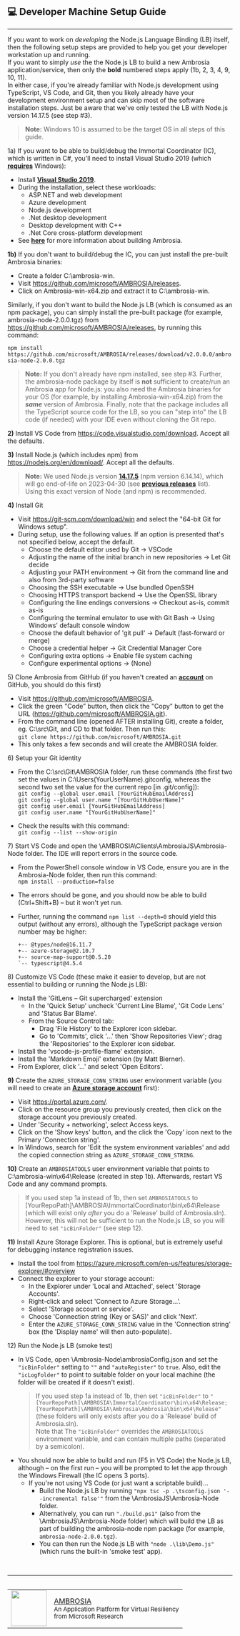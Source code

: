 <!-- Note: If using VS Code, install the "bierner.markdown-emoji" extension in order to see emoji's in the built-in MarkDown preview window. -->
## :computer: Developer Machine Setup Guide
----
If you want to work on _developing_ the Node.js Language Binding (LB) itself, then the following setup steps are provided to help you get your developer workstation up and running.<br/>
If you want to simply _use_ the the Node.js LB to build a new Ambrosia application/service, then only the **bold** numbered steps apply (1b, 2, 3, 4, 9, 10, 11).<br/>
In either case, if you're already familiar with Node.js development using TypeScript, VS Code, and Git, then you likely already have your development environment setup and can skip most of the software installation steps. Just be aware that we've only tested the LB with Node.js version 14.17.5 (see step #3).<br/>

> **Note:** Windows 10 is assumed to be the target OS in all steps of this guide.

1a&#41; If you want to be able to build/debug the Immortal Coordinator (IC), which is written in C#, you'll need to install Visual Studio 2019 (which **[requires](https://docs.microsoft.com/en-us/visualstudio/releases/2019/system-requirements)** Windows):

- Install **[Visual Studio 2019](https://visualstudio.microsoft.com/vs/)**.
- During the installation, select these workloads:
  - ASP&#46;NET and web development
  - Azure development
  - Node.js development
  - .Net desktop development
  - Desktop development with C++
  - .Net Core cross-platform development
- See **[here](https://github.com/Microsoft/AMBROSIA/tree/master/CONTRIBUTING)** for more information about building Ambrosia.

**1b&#41;** If you don't want to build/debug the IC, you can just install the pre-built Ambrosia binaries:<br/>
- Create a folder C:\ambrosia-win.
- Visit https://github.com/microsoft/AMBROSIA/releases.
- Click on Ambrosia-win-x64.zip and extract it to C:\ambrosia-win.

Similarly, if you don't want to build the Node.js LB (which is consumed as an npm package), you can simply install the pre-built package (for example, ambrosia-node-2.0.0.tgz) from https://github.com/microsoft/AMBROSIA/releases, by running this command:

`npm install https://github.com/microsoft/AMBROSIA/releases/download/v2.0.0.0/ambrosia-node-2.0.0.tgz`

> **Note:** If you don't already have npm installed, see step #3. Further, the ambrosia-node package by itself is **not** sufficient to create/run an Ambrosia app for Node.js: you also need the Ambrosia binaries for your OS (for example, by installing Ambrosia-win-x64.zip) from the _**same**_ version of Ambrosia. Finally, note that the package includes all the TypeScript source code for the LB, so you can "step into" the LB code (if needed) with your IDE even without cloning the Git repo.

**2&#41;** Install VS Code from https://code.visualstudio.com/download. Accept all the defaults.

**3&#41;** Install Node.js (which includes npm) from https://nodejs.org/en/download/. Accept all the defaults.
  > **Note:** We used Node.js version **[14.17.5](https://nodejs.org/download/release/v14.17.5/)** (npm version 6.14.14), which will go end-of-life on 2023-04-30 (see **[previous releases](https://nodejs.org/en/download/releases/)** list).<br/>
    Using this exact version of Node (and npm) is recommended.

**4&#41;** Install Git
  - Visit https://git-scm.com/download/win and select the "64-bit Git for Windows setup".
  - During setup, use the following values. If an option is presented that's not specified below, accept the default.
    - Choose the default editor used by Git &#x2192; VSCode
    - Adjusting the name of the initial branch in new repositories &#x2192; Let Git decide
    - Adjusting your PATH environment &#x2192; Git from the command line and also from 3rd-party software
    - Choosing the SSH executable &#x2192; Use bundled OpenSSH
    - Choosing HTTPS transport backend &#x2192; Use the OpenSSL library
    - Configuring the line endings conversions &#x2192; Checkout as-is, commit as-is
    - Configuring the terminal emulator to use with Git Bash &#x2192; Using Windows' default console window
    - Choose the default behavior of 'git pull' &#x2192; Default (fast-forward or merge)
    - Choose a credential helper &#x2192; Git Credential Manager Core
    - Configuring extra options &#x2192; Enable file system caching
    - Configure experimental options &#x2192; (None)

5&#41; Clone Ambrosia from GitHub (if you haven't created an **[account](https://github.com/join)** on GitHub, you should do this first)
- Visit https://github.com/microsoft/AMBROSIA.
- Click the green "Code” button, then click the "Copy" button to get the URL (https://github.com/microsoft/AMBROSIA.git).
- From the command line (opened AFTER installing Git), create a folder, eg. C:\src\Git, and CD to that folder. Then run this:<br/>
````git clone https://github.com/microsoft/AMBROSIA.git````
- This only takes a few seconds and will create the AMBROSIA folder.

6&#41; Setup your Git identity

- From the C:\src\Git\AMBROSIA folder, run these commands (the first two set the values in C:\Users\(YourUserName)\.gitconfig, whereas the second two set the value for the current repo [in .git/config]):<br/>
`git config --global user.email [YourGitHubEmailAddress]`<br/>
`git config --global user.name "[YourGitHubUserName]"`<br/>
`git config user.email [YourGitHubEmailAddress]`<br/>
`git config user.name "[YourGitHubUserName]"`<br/>

- Check the results with this command:<br/>
````git config --list --show-origin````

7&#41; Start VS Code and open the \AMBROSIA\Clients\AmbrosiaJS\Ambrosia-Node folder. The IDE will report errors in the source code.

- From the PowerShell console window in VS Code, ensure you are in the Ambrosia-Node folder, then run this command:<br/>
  `npm install --production=false`

- The errors should be gone, and you should now be able to build (Ctrl+Shift+B) – but it won't yet run.
- Further, running the command `npm list --depth=0` should yield this output (without any errors), although the TypeScript package version number may be higher:
    ````
    +-- @types/node@16.11.7
    +-- azure-storage@2.10.7
    +-- source-map-support@0.5.20
    `-- typescript@4.5.4
    ````
8&#41; Customize VS Code (these make it easier to develop, but are not essential to building or running the Node.js LB):
- Install the 'GitLens &ndash; Git supercharged' extension
  - In the 'Quick Setup' uncheck 'Current Line Blame', 'Git Code Lens' and 'Status Bar Blame'.
  - From the Source Control tab:
    - Drag 'File History' to the Explorer icon sidebar.
    - Go to 'Commits', click '…' then 'Show Repositories View'; drag the 'Repositories' to the Explorer icon sidebar.
- Install the 'vscode-js-profile-flame' extension.
- Install the 'Markdown Emoji' extension (by Matt Bierner).
- From Explorer, click '…' and select 'Open Editors'.

**9&#41;** Create the `AZURE_STORAGE_CONN_STRING` user environment variable (you will need to create an **[Azure storage account](https://docs.microsoft.com/en-us/azure/storage/common/storage-account-create?tabs=azure-portal)** first):

- Visit https://portal.azure.com/.
- Click on the resource group you previously created, then click on the storage account you previously created.
- Under 'Security + networking', select Access keys.
- Click on the 'Show keys' button, and the click the 'Copy' icon next to the Primary 'Connection string'.
- In Windows, search for 'Edit the system environment variables' and add the copied connection string as `AZURE_STORAGE_CONN_STRING`.

**10&#41;** Create an `AMBROSIATOOLS` user environment variable that points to C:\ambrosia-win\x64\Release (created in step 1b). Afterwards, restart VS Code and any command prompts.
> If you used step 1a instead of 1b, then set `AMBROSIATOOLS` to [YourRepoPath]\AMBROSIA\ImmortalCoordinator\bin\x64\Release (which will exist only _after_ you do a 'Release' build of Ambrosia.sln). However, this will not be sufficient to run the Node.js LB, so you will need to set `"icBinFolder"` (see step 12).

**11&#41;** Install Azure Storage Explorer. This is optional, but is extremely useful for debugging instance registration issues.
- Install the tool from https://azure.microsoft.com/en-us/features/storage-explorer/#overview
- Connect the explorer to your storage account:
  - In the Explorer under 'Local and Attached', select  'Storage Accounts'.
  - Right-click and select 'Connect to Azure Storage...'.
  - Select 'Storage account or service'.
  - Choose 'Connection string (Key or SAS)' and click 'Next'.
  - Enter the `AZURE_STORAGE_CONN_STRING` value in the 'Connection string' box (the 'Display name' will then auto-populate).

12&#41; Run the Node.js LB (smoke test)
- In VS Code, open \Ambrosia-Node\ambrosiaConfig.json and set the `"icBinFolder"` setting to `""` and `"autoRegister"` to `true`. Also, edit the `"icLogFolder"` to point to suitable folder on your local machine (the folder will be created if it doesn't exist).
  > If you used step 1a instead of 1b, then set `"icBinFolder"` to `"[YourRepoPath]\AMBROSIA\ImmortalCoordinator\bin\x64\Release;[YourRepoPath]\AMBROSIA\Ambrosia\Ambrosia\bin\x64\Release"` (these folders will only exists after you do a 'Release' build of Ambrosia.sln).<br/>
  Note that The `"icBinFolder"` overrides the `AMBROSIATOOLS` environment variable, and can contain multiple paths (separated by a semicolon).
- You should now be able to build and run (F5 in VS Code) the Node.js LB, although – on the first run – you will be prompted to let the app through the Windows Firewall (the IC opens 3 ports).
  - If you're not using VS Code (or just want a scriptable build)...
    - Build the Node.js LB by running `"npx tsc -p .\tsconfig.json '--incremental false'"` from the \AmbrosiaJS\Ambrosia-Node folder.
    - Alternatively, you can run `"./build.ps1"` (also from the \AmbrosiaJS\Ambrosia-Node folder) which will build the LB as part of building the ambrosia-node npm package (for example, `ambrosia-node-2.0.0.tgz`).
    - You can then run the Node.js LB with `"node .\lib\Demo.js"` (which runs the built-in 'smoke test' app).

&nbsp;

---
<table align="left">
  <tr>
    <td>
      <img src="images/ambrosia_logo.png" width="80" height="80"/>
    </td>
    <td>
      <div>
          <a href="https://github.com/microsoft/AMBROSIA#ambrosia-robust-distributed-programming-made-easy-and-efficient">AMBROSIA</a>
      </div>
      <sub>An Application Platform for Virtual Resiliency</sub>
      <br/>
      <sub>from Microsoft Research</sub>
    </td>
  </tr>
</table>

